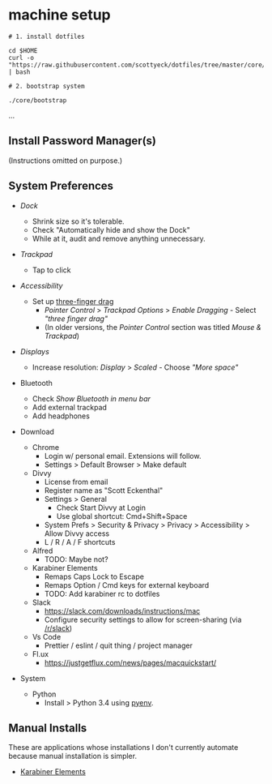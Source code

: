 # machine setup

```
# 1. install dotfiles

cd $HOME
curl -o "https://raw.githubusercontent.com/scottyeck/dotfiles/tree/master/core/install" | bash

# 2. bootstrap system

./core/bootstrap

```
…

## Install Password Manager(s)

(Instructions omitted on purpose.)

## System Preferences

- _Dock_
  - Shrink size so it's tolerable.
  - Check "Automatically hide and show the Dock"
  - While at it, audit and remove anything unnecessary.
- _Trackpad_
  - Tap to click
- _Accessibility_
  - Set up [three-finger drag](https://www.makeuseof.com/tag/three-finger-drag-mac/)
    - _Pointer Control_ > _Trackpad Options_ > _Enable Dragging_ - Select _"three finger drag"_
    - (In older versions, the _Pointer Control_ section was titled _Mouse & Trackpad_)
- _Displays_
  - Increase resolution: _Display_ > _Scaled_ - Choose _"More space"_
- Bluetooth
  - Check _Show Bluetooth in menu bar_
  - Add external trackpad
  - Add headphones

- Download
  - Chrome
    - Login w/ personal email. Extensions will follow.
    - Settings > Default Browser > Make default
  - Divvy
    - License from email
    - Register name as "Scott Eckenthal"
    - Settings > General 
      - Check Start Divvy at Login
      - Use global shortcut: Cmd+Shift+Space
    - System Prefs > Security & Privacy > Privacy > Accessibility > Allow Divvy access
    - L / R / A / F shortcuts
  - Alfred
    - TODO: Maybe not?
  - Karabiner Elements
    - Remaps Caps Lock to Escape
    - Remaps Option / Cmd keys for external keyboard
    - TODO: Add karabiner rc to dotfiles
  - Slack
    - https://slack.com/downloads/instructions/mac
    - Configure security settings to allow for screen-sharing (via [/r/slack](https://www.reddit.com/r/Slack/comments/dfeg37/coworker_has_slack_screen_sharing_issues_on_macos/fdotj8p/))
  - Vs Code
    - Prettier / eslint / quit thing / project manager
  - Fl.ux
    - https://justgetflux.com/news/pages/macquickstart/
- System
  - Python
    - Install > Python 3.4 using [pyenv](https://opensource.com/article/19/5/python-3-default-mac#what-to-do).

## Manual Installs

These are applications whose installations I don't currently automate because manual installation is simpler.

* [Karabiner Elements](https://karabiner-elements.pqrs.org/docs/getting-started/installation/)
